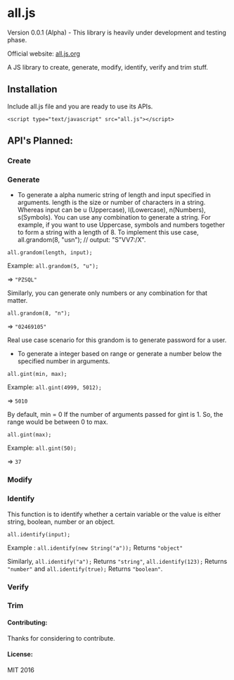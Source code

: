 all.js
=====
Version 0.0.1 (Alpha) - This library is heavily under development and testing phase.

Official website: [all.js.org](http://all.js.org)

A JS library to create, generate, modify, identify, verify and trim stuff.

## Installation
Include all.js file and you are ready to use its APIs.

`<script type="text/javascript" src="all.js"></script>`

## API's Planned:

### Create 

### Generate

* To generate a alpha numeric string of length and input specified in arguments. length is the size or number of characters in a string. Whereas input can be u (Uppercase), l(Lowercase), n(Numbers), s(Symbols). You can use any combination to generate a string. For example, if you want to use Uppercase, symbols and numbers together to form a string with a length of 8. To implement this use case, all.grandom(8, "usn"); // output: "S"VV7:/X". 
 

`all.grandom(length, input);`

Example: `all.grandom(5, "u");`

=> `"PZSQL"`

Similarly, you can generate only numbers or any combination for that matter. 

`all.grandom(8, "n");`

=>  `"02469105"`

Real use case scenario for this grandom is to generate password for a user. 

* To generate a integer based on range or generate a number below the specified number in arguments.
 

`all.gint(min, max);`

Example: `all.gint(4999, 5012);`

=> `5010`


By default, min = 0 If the number of arguments passed for gint is 1. So, the range would be between 0 to max.

`all.gint(max);`

Example: `all.gint(50);`

=> `37`

### Modify

### Identify

This function is to identify whether a certain variable or the value is either string, boolean, number or an object.

`all.identify(input);`

Example : `all.identify(new String("a"));` Returns `"object"`

Similarly, `all.identify("a");` Returns `"string"`, `all.identify(123);` Returns `"number"` and `all.identify(true);` Returns 
`"boolean"`.


### Verify

### Trim

#### Contributing:
Thanks for considering to contribute.

#### License:
MIT 2016


